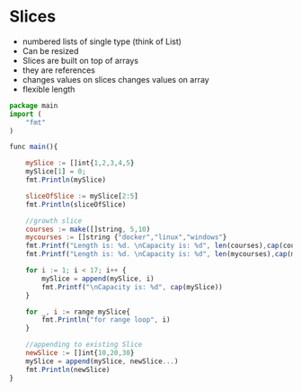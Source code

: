 # Slices


* numbered lists of single type (think of List)
* Can be resized
* Slices are built on top of arrays
* they are references
* changes values on slices changes values on array
* flexible length


```javascript
package main
import (
	"fmt"
)

func main(){

	mySlice := []int{1,2,3,4,5}
	mySlice[1] = 0;
	fmt.Println(mySlice)

	sliceOfSlice := mySlice[2:5]
	fmt.Println(sliceOfSlice)

	//growth slice
	courses := make([]string, 5,10)
	mycourses := []string {"docker","linux","windows"}
	fmt.Printf("Length is: %d. \nCapacity is: %d", len(courses),cap(courses))
	fmt.Printf("Length is: %d. \nCapacity is: %d", len(mycourses),cap(mycourses))

	for i := 1; i < 17; i++ {
		mySlice = append(mySlice, i)
		fmt.Printf("\nCapacity is: %d", cap(mySlice))
	}

	for _, i := range mySlice{
		fmt.Println("for range loop", i)
	}

	//appending to existing Slice
	newSlice := []int{10,20,30}
	mySlice = append(mySlice, newSlice...)
	fmt.Println(newSlice)
}

```